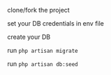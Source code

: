 clone/fork the project

set your DB credentials in env file

create your DB

run `php artisan migrate`

run `php artisan db:seed`